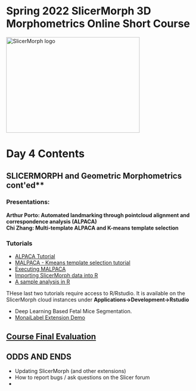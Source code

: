 # Spring 2022 SlicerMorph 3D Morphometrics Online Short Course 
<img alt="SlicerMorph logo" width="358" height="256" src="https://github.com/SlicerMorph/SlicerMorph.github.io/blob/master/SlicerMorph_Logos/SlicerMorph_Final_Logos-V2.jpg">

# Day 4 Contents

## SLICERMORPH and Geometric Morphometrics  cont'ed**

### Presentations: 

**Arthur Porto: Automated landmarking through pointcloud alignment and correspondence analysis (ALPACA)** <br>
**Chi Zhang: Multi-template ALPACA and K-means template selection**

### Tutorials
* [ALPACA Tutorial](https://github.com/SlicerMorph/Tutorials/tree/main/ALPACA#readme)
* [MALPACA - Kmeans template selection tutorial](https://github.com/SlicerMorph/Tutorials/blob/main/MALPACA/K-means_templates_selection.md)
* [Executing MALPACA](https://github.com/SlicerMorph/Tutorials/blob/main/MALPACA/MALPACA.md)
* [Importing SlicerMorph data into R](https://github.com/SlicerMorph/Tutorials/tree/main/GPA_3)
* [A sample analysis in R](https://github.com/SlicerMorph/Tutorials/blob/main/GPA_3/parser_and_sample_R_analysis.md)

THese last two tutorials require access to R/Rstudio. It is available on the SlicerMorph cloud instances under **Applications->Development->Rstudio**

* Deep Learning Based Fetal Mice Segmentation.
* [MonaiLabel Extension Demo](https://github.com/Project-MONAI/MONAILabel#readme)


## [Course Final Evaluation](https://docs.google.com/forms/d/e/1FAIpQLScgmWxw3HDQocwEIbTmHHTmxctwYWJJxIZd2xGWCZzlDsA6ZA/viewform?usp=sf_link) 

## ODDS AND ENDS

* Updating SlicerMorph (and other extensions)
* How to report bugs / ask questions on the Slicer forum
* 
